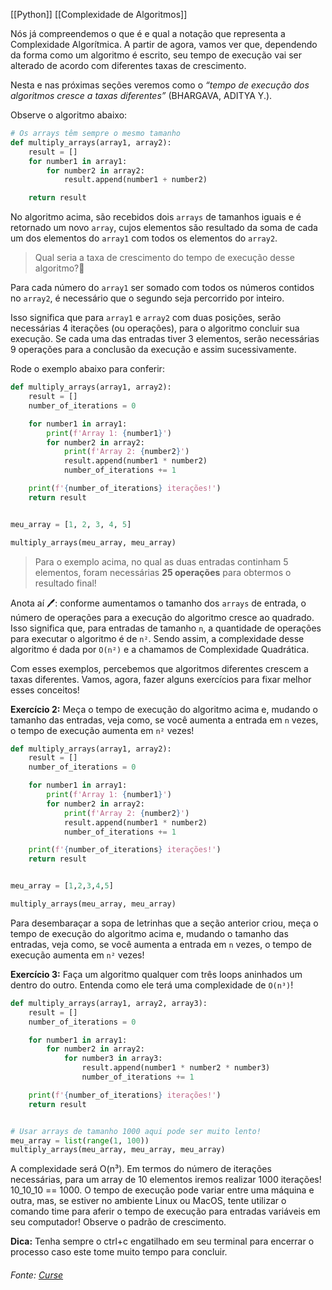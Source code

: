 [[Python]]
[[Complexidade de Algoritmos]]


Nós já compreendemos o que é e qual a notação que representa a Complexidade Algorítmica. A partir de agora, vamos ver que, dependendo da forma como um algoritmo é escrito, seu tempo de execução vai ser alterado de acordo com diferentes taxas de crescimento.

Nesta e nas próximas seções veremos como o _“tempo de execução dos algoritmos cresce a taxas diferentes”_ (BHARGAVA, ADITYA Y.).

Observe o algoritmo abaixo:

```python
# Os arrays têm sempre o mesmo tamanho
def multiply_arrays(array1, array2):
    result = []
    for number1 in array1:
        for number2 in array2:
            result.append(number1 + number2)

    return result
```

No algoritmo acima, são recebidos dois `arrays` de tamanhos iguais e é retornado um novo `array`, cujos elementos são resultado da soma de cada um dos elementos do `array1` com todos os elementos do `array2`.

> Qual seria a taxa de crescimento do tempo de execução desse algoritmo?🤔

Para cada número do `array1` ser somado com todos os números contidos no `array2`, é necessário que o segundo seja percorrido por inteiro.

Isso significa que para `array1` e `array2` com duas posições, serão necessárias 4 iterações (ou operações), para o algoritmo concluir sua execução. Se cada uma das entradas tiver 3 elementos, serão necessárias 9 operações para a conclusão da execução e assim sucessivamente.

Rode o exemplo abaixo para conferir:

```python
def multiply_arrays(array1, array2):
    result = []
    number_of_iterations = 0

    for number1 in array1:
        print(f'Array 1: {number1}')
        for number2 in array2:
            print(f'Array 2: {number2}')
            result.append(number1 * number2)
            number_of_iterations += 1

    print(f'{number_of_iterations} iterações!')
    return result


meu_array = [1, 2, 3, 4, 5]

multiply_arrays(meu_array, meu_array)
```

> Para o exemplo acima, no qual as duas entradas continham 5 elementos, foram necessárias **25 operações** para obtermos o resultado final!

Anota aí 🖊: conforme aumentamos o tamanho dos `arrays` de entrada, o número de operações para a execução do algoritmo cresce ao quadrado. Isso significa que, para entradas de tamanho `n`, a quantidade de operações para executar o algoritmo é de `n²`. Sendo assim, a complexidade desse algoritmo é dada por `O(n²)` e a chamamos de Complexidade Quadrática.

Com esses exemplos, percebemos que algoritmos diferentes crescem a taxas diferentes. Vamos, agora, fazer alguns exercícios para fixar melhor esses conceitos!

**Exercício 2:** Meça o tempo de execução do algoritmo acima e, mudando o tamanho das entradas, veja como, se você aumenta a entrada em `n` vezes, o tempo de execução aumenta em `n²` vezes!

```python
def multiply_arrays(array1, array2):
    result = []
    number_of_iterations = 0

    for number1 in array1:
        print(f'Array 1: {number1}')
        for number2 in array2:
            print(f'Array 2: {number2}')
            result.append(number1 * number2)
            number_of_iterations += 1

    print(f'{number_of_iterations} iterações!')
    return result


meu_array = [1,2,3,4,5]

multiply_arrays(meu_array, meu_array)
```

Para desembaraçar a sopa de letrinhas que a seção anterior criou, meça o tempo de execução do algoritmo acima e, mudando o tamanho das entradas, veja como, se você aumenta a entrada em `n` vezes, o tempo de execução aumenta em `n²` vezes!


**Exercício 3:** Faça um algoritmo qualquer com três loops aninhados um dentro do outro. Entenda como ele terá uma complexidade de `O(n³)`!

```python
def multiply_arrays(array1, array2, array3):
    result = []
    number_of_iterations = 0

    for number1 in array1:
        for number2 in array2:
            for number3 in array3:
                result.append(number1 * number2 * number3)
                number_of_iterations += 1

    print(f'{number_of_iterations} iterações!')
    return result


# Usar arrays de tamanho 1000 aqui pode ser muito lento!
meu_array = list(range(1, 100))
multiply_arrays(meu_array, meu_array, meu_array)
```

A complexidade será O(n³). Em termos do número de iterações necessárias, para um array de 10 elementos iremos realizar 1000 iterações! 10_10_10 == 1000. O tempo de execução pode variar entre uma máquina e outra, mas, se estiver no ambiente Linux ou MacOS, tente utilizar o comando time para aferir o tempo de execução para entradas variáveis em seu computador! Observe o padrão de crescimento.

**Dica:** Tenha sempre o ctrl+c engatilhado em seu terminal para encerrar o processo caso este tome muito tempo para concluir.

###### Fonte: [Curse](https://app.betrybe.com/learn/course/5e938f69-6e32-43b3-9685-c936530fd326/module/290e715d-73e3-4b2d-a3c7-4fe113474070/section/1e72f959-dcab-4e2d-948b-6f6e5aef58ab/day/cb6a6831-db64-41b7-9197-6656dc970b75/lesson/3ab473f7-2c25-4c01-a7f6-3dca46cddb6b)
